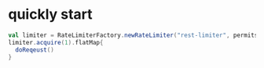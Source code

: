 # quickly start

```scala
val limiter = RateLimiterFactory.newRateLimiter("rest-limiter", permitsPerSecond = 7,maxPermits = 1)
limiter.acquire(1).flatMap{
  doReqeust()
}
```